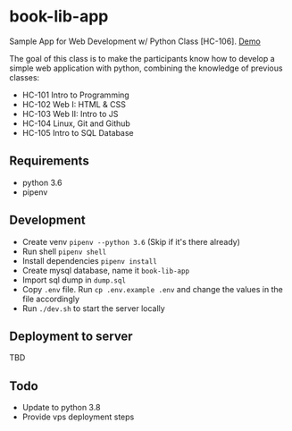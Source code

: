 # book-lib-app

Sample App for Web Development w/ Python Class [HC-106]. [Demo](http://book-lib-app.hammercode.org)

The goal of this class is to make the participants know how to develop a simple web application with python, combining the knowledge of previous classes:
- HC-101 Intro to Programming
- HC-102 Web I: HTML & CSS
- HC-103 Web II: Intro to JS
- HC-104 Linux, Git and Github
- HC-105 Intro to SQL Database 

## Requirements
- python 3.6
- pipenv

## Development
- Create venv `pipenv --python 3.6` (Skip if it's there already)
- Run shell `pipenv shell`
- Install dependencies `pipenv install`
- Create mysql database, name it `book-lib-app`
- Import sql dump in `dump.sql`
- Copy `.env` file. Run `cp .env.example .env` and change the values in the file accordingly
- Run `./dev.sh` to start the server locally

## Deployment to server
TBD

## Todo
- Update to python 3.8
- Provide vps deployment steps
